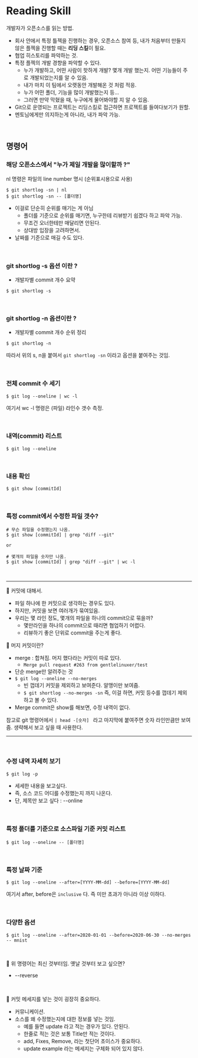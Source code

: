 # Reading Skill

개발자가 오픈소스를 읽는 방법.

- 회사 안에서 특정 틀젝을 진행하는 경우, 오픈소스 참여 등, 내가 처음부터 만들지 않은 플젝을 진행할 때는  **리딩 스킬**이 필요.
- 협업 히스토리를 파악하는 것.
- 특정 플젝의 개발 경향을 파악할 수 있다.
  - 누가 개발하고, 어떤 사람이 핫하게 개발? 몇개 개발 했는지. 어떤 기능들이 주로 개발되었는지를 알 수 있음.
  - 내가 마치 이 팀에서 오랫동안 개발해온 것 처럼 적응.
  - 누가 어떤 폴더, 기능을 많이 개발했는지 등...
  - 그러면 만약 막혔을 때, 누구에게 물어봐야할 지 알 수 있음.
- Git으로 운영되는 프로젝트는 리딩스킬로 접근하면 프로젝트를 들여다보기가 원할.
- 멘토님에게만 의지하는게 아니라, 내가 파악 가능.

<br/>

## 명령어

### 해당 오픈소스에서 "누가 제일 개발을 많이할까 ?"

nl 명령은 파일의 line number 명시 (순위표시용으로 사용)

```shell
$ git shortlog -sn | nl
$ git shortlog -sn -- [폴더명]
```

- 이걸로 단순히 순위를 매기는 게 아님
  - 폴더를 기준으로 순위를 매기면, 누구한테 리뷰받기 쉽겠다 하고 파악 가능.
  - 무조건 오너한테만 매달리면 안된다.
  - 상대방 입장을 고려하면서.
- 날짜를 기준으로 매길 수도 있다.

<br/>

### git shortlog -s 옵션 이란 ?

- 개발자별 commit 개수 요약

```shell
$ git shortlog -s
```

<br/>

### git shortlog -n 옵션이란 ?

- 개발자별 commit 개수 순위 정리

```shell
$ git shortlog -n
```

따라서 위의 s, n을 붙여서 `git shortlog -sn` 이라고 옵션을 붙여주는 것임.

<br/>

### 전체 commit 수 세기

```shell
$ git log --oneline | wc -l
```

여기서 wc -l 명령은 (파일) 라인수 갯수 측정.

<br/>

### 내역(commit) 리스트

```shell
$ git log --oneline
```

<br/>

### 내용 확인

```shell
$ git show [commitId]
```

<br/>

### 특정 commit에서 수정한 파일 갯수?

```shell
# 무슨 파일을 수정했는지 나옴.
$ git show [commitId] | grep "diff --git"

or

# 몇개의 파일을 숫자만 나옴.
$ git show [commitId] | grep "diff --git" | wc -l
```

<br/>

---

📌 커밋에 대해서.

- 파일 하나에 한 커밋으로 생각하는 경우도 있다.
- 하지만, 커밋을 보면 여러개가 묶여있음.
- 우리는 몇 라인 정도, 몇개의 파일을 하나의 commit으로 묶을까?
  - 몇만라인을 하나의 commit으로 때리면 협업하기 어렵다.
  - 리뷰하기 좋은 단위로 commit을 주는게 좋다.

📌 머지 커밋이란?

- merge : 합쳐짐. 머지 했다라는 커밋이 따로 있다.
  - `Merge pull request #263 from gentlelinuxer/test`
- 단순 merge만 알려주는 것
- `$ git log --oneline --no-merges`
  - 빈 껍데기 커밋을 제외하고 보여준다. 알맹이만 보여줌.
  - `$ git shortlog --no-merges -sn` 즉, 이걸 하면, 커밋 등수를 껍데기 제외하고 볼 수 있다.
- Merge commit은 show를 해보면, 수정 내역이 없다.

참고로 git 명령어에서 `| head -[숫자] ` 라고 마지막에 붙여주면 숫자 라인만큼만 보여줌. 생략해서 보고 싶을 때 사용한다.

---

<br/>

### 수정 내역 자세히 보기

```shell
$ git log -p
```

- 세세한 내용을 보고싶다.
- 즉, 소스 코드 어디를 수정했는지 까지 나온다.
- 단, 제목만 보고 싶다 : --online

<br/>

### 특정 폴더를 기준으로 소스파일 기준 커밋 리스트

```shell
$ git log --oneline -- [폴더명]
```

<br/>

### 특정 날짜 기준

```
$ git log --oneline --after=[YYYY-MM-dd] --before=[YYYY-MM-dd]
```

여기서 after, before은 `inclusive` 다. 즉 미만 초과가 아니라 이상 이하다.

<br/>

### 다양한 옵션

```shell
$ git log --oneline --after=2020-01-01 --before=2020-06-30 --no-merges -- mnist
```

<br/>

📌 위 명령어는 최신 것부터임. 옛날 것부터 보고 싶으면?

- --reverse

<br/>

📌 커밋 메세지를 넣는 것이 굉장히 중요하다.

- 커뮤니케이션.
- 소스를 왜 수정했는지에 대한 정보를 넣는 것임.
  - 예를 들면 update 라고 적는 경우가 있다. 안된다.
  - 한줄로 적는 것은 보통 Title만 적는 것이다.
  - add, Fixes, Remove, 라는 첫단어 초이스가 중요하다.
  - update example 라는 메세지는 구체화 되어 있지 않다.
